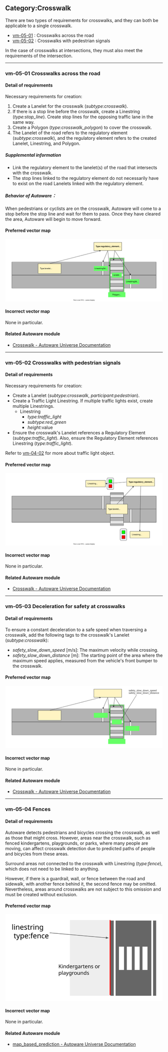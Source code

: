 ## Category:Crosswalk

There are two types of requirements for crosswalks, and they can both be applicable to a single crosswalk.

- [vm-05-01](./category_crosswalk.md#vm-05-01-crosswalks-across-the-road) : Crosswalks across the road
- [vm-05-02](./category_crosswalk.md#vm-05-02-crosswalks-with-pedestrian-signals) : Crosswalks with pedestrian signals

In the case of crosswalks at intersections, they must also meet the requirements of the intersection.

---

### vm-05-01 Crosswalks across the road

#### Detail of requirements <!-- omit in toc -->

Necessary requirements for creation:

1. Create a Lanelet for the crosswalk (_subtype:crosswalk_).
2. If there is a stop line before the crosswalk, create a Linestring (_type:stop_line_). Create stop lines for the opposing traffic lane in the same way.
3. Create a Polygon (_type:crosswalk_polygon_) to cover the crosswalk.
4. The Lanelet of the road refers to the regulatory element (_subtype:crosswalk_), and the regulatory element refers to the created Lanelet, Linestring, and Polygon.

##### Supplemental information

- Link the regulatory element to the lanelet(s) of the road that intersects with the crosswalk.
- The stop lines linked to the regulatory element do not necessarily have to exist on the road Lanelets linked with the regulatory element.

##### Behavior of Autoware： <!-- omit in toc -->

When pedestrians or cyclists are on the crosswalk, Autoware will come to a stop before the stop line and wait for them to pass. Once they have cleared the area, Autoware will begin to move forward.

#### Preferred vector map <!-- omit in toc -->

![svg](./assets/vm-05-01_1.svg)

#### Incorrect vector map <!-- omit in toc -->

None in particular.

#### Related Autoware module

- [Crosswalk - Autoware Universe Documentation](https://autowarefoundation.github.io/autoware.universe/main/planning/behavior_velocity_planner/autoware_behavior_velocity_crosswalk_module/)

---

### vm-05-02 Crosswalks with pedestrian signals

#### Detail of requirements <!-- omit in toc -->

Necessary requirements for creation:

- Create a Lanelet (_subtype:crosswalk_, _participant:pedestrian_).
- Create a Traffic Light Linestring. If multiple traffic lights exist, create multiple Linestrings.
  - Linestring
    - _type:traffic_light_
    - _subtype:red_green_
    - _height_:value
- Ensure the crosswalk's Lanelet references a Regulatory Element (_subtype:traffic_light_). Also, ensure the Regulatory Element references Linestring (_type:traffic_light_).

Refer to [vm-04-02](./category_traffic_light.md#vm-04-02-traffic-light-position-and-size) for more about traffic light object.

#### Preferred vector map <!-- omit in toc -->

![svg](./assets/vm-05-02_1.svg)

#### Incorrect vector map <!-- omit in toc -->

None in particular.

#### Related Autoware module

- [Crosswalk - Autoware Universe Documentation](https://autowarefoundation.github.io/autoware.universe/main/planning/behavior_velocity_planner/autoware_behavior_velocity_crosswalk_module/)

---

### vm-05-03 Deceleration for safety at crosswalks

#### Detail of requirements <!-- omit in toc -->

To ensure a constant deceleration to a safe speed when traversing a crosswalk, add the following tags to the crosswalk's Lanelet (_subtype:crosswalk_):

- _safety_slow_down_speed_ [m/s]: The maximum velocity while crossing.
- _safety_slow_down_distance_ [m]: The starting point of the area where the maximum speed applies, measured from the vehicle's front bumper to the crosswalk.

#### Preferred vector map <!-- omit in toc -->

![svg](./assets/vm-05-03_2.svg)

#### Incorrect vector map <!-- omit in toc -->

None in particular.

#### Related Autoware module

- [Crosswalk - Autoware Universe Documentation](https://autowarefoundation.github.io/autoware.universe/main/planning/behavior_velocity_planner/autoware_behavior_velocity_crosswalk_module/)

---

### vm-05-04 Fences

#### Detail of requirements <!-- omit in toc -->

Autoware detects pedestrians and bicycles crossing the crosswalk, as well as those that might cross. However, areas near the crosswalk, such as fenced kindergartens, playgrounds, or parks, where many people are moving, can affect crosswalk detection due to predicted paths of people and bicycles from these areas.

Surround areas not connected to the crosswalk with Linestring (_type:fence_), which does not need to be linked to anything.

However, if there is a guardrail, wall, or fence between the road and sidewalk, with another fence behind it, the second fence may be omitted. Nevertheless, areas around crosswalks are not subject to this omission and must be created without exclusion.

#### Preferred vector map <!-- omit in toc -->

![svg](./assets/vm-05-04_1.svg)

#### Incorrect vector map <!-- omit in toc -->

None in particular.

#### Related Autoware module

- [map_based_prediction - Autoware Universe Documentation](https://autowarefoundation.github.io/autoware.universe/main/perception/autoware_map_based_prediction/)
